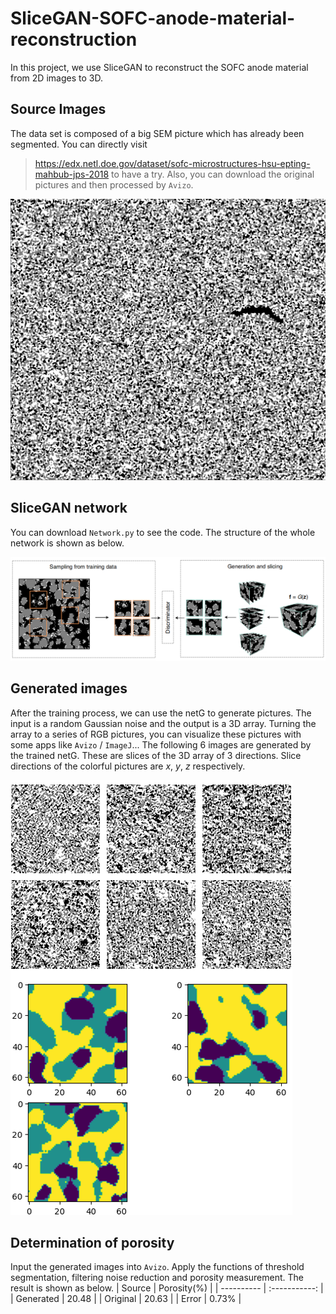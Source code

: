 # SliceGAN-SOFC-anode-material-reconstruction
In this project, we use SliceGAN to reconstruct the SOFC anode material from 2D images to 3D.
## Source Images
The data set is composed of a big SEM picture which has already been segmented. You can directly visit 
> https://edx.netl.doe.gov/dataset/sofc-microstructures-hsu-epting-mahbub-jps-2018
to have a try. Also, you can download the original pictures and then processed by `Avizo`.

![image](https://github.com/senopiano/SliceGAN-SOFC-anode-material-reconstruction/blob/main/anode.png)
## SliceGAN network
You can download `Network.py` to see the code. The structure of the whole network is shown as below.

![image](https://github.com/senopiano/SliceGAN-SOFC-anode-material-reconstruction/blob/main/sliceGAN%20structure.png)
## Generated images
After the training process, we can use the netG to generate pictures. The input is a random Gaussian noise and the output is a 3D array. Turning the array to a series of RGB pictures, you can visualize these pictures with some apps like `Avizo` / `ImageJ`...
The following 6 images are generated by the trained netG. These are slices of the 3D array of 3 directions. Slice directions of the colorful pictures are *x*, *y*, *z* respectively.

![image](https://github.com/senopiano/SliceGAN-SOFC-anode-material-reconstruction/blob/main/output.png)
## Determination of porosity
Input the generated images into `Avizo`. Apply the functions of threshold segmentation, filtering noise reduction and porosity measurement. The result is shown as below.
| Source |  Porosity(%) |
| ---------- | :-----------:  |
| Generated | 20.48 |
|  Original | 20.63 |
|   Error   | 0.73% |
